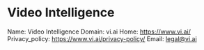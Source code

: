 
# Video Intelligence

Name: Video Intelligence
Domain: vi.ai
Home: https://www.vi.ai/
Privacy_policy: https://www.vi.ai/privacy-policy/
Email: legal@vi.ai

